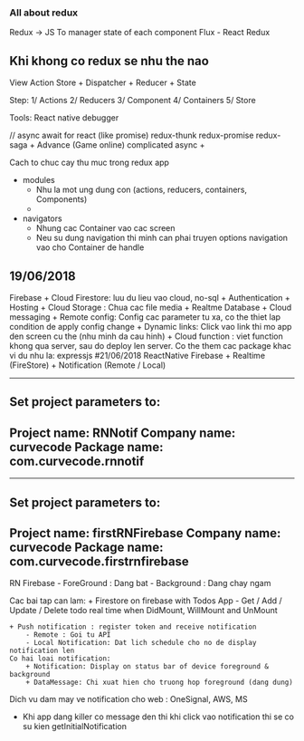 ### All about redux
Redux -> JS To manager state of each component
Flux - React Redux
## Khi khong co redux se nhu the nao

View
Action
Store
    + Dispatcher
    + Reducer
    + State

Step:
1/ Actions
2/ Reducers
3/ Component
4/ Containers
5/ Store

Tools:
React native debugger

// async await for react (like promise)
redux-thunk
redux-promise
redux-saga
    + Advance (Game online) complicated async
    + 

Cach to chuc cay thu muc trong redux app
+ modules
    - Nhu la mot ung dung con (actions, reducers, containers, Components)
    -
+ navigators
    - Nhung cac Container vao cac screen 
    - Neu su dung navigation thi minh can phai truyen options navigation vao cho Container de handle
## 19/06/2018
Firebase
    + Cloud Firestore: luu du lieu vao cloud, no-sql
    + Authentication
    + Hosting
    + Cloud Storage : Chua cac file media
    + Realtme Database
    + Cloud messaging
    + Remote config: Config cac parameter tu xa, co the thiet lap condition de apply config change
    + Dynamic links: Click vao link thi mo app den screen cu the (nhu minh da cau hinh)
    + Cloud function : viet function khong qua server, sau do deploy len server. Co the them cac package khac vi du nhu la: expressjs
#21/06/2018
ReactNative Firebase
    + Realtime (FireStore)
    + Notification (Remote / Local)

---------------------------------------------------------
Set project parameters to:
---------------------------------------------------------
Project name:  RNNotif
Company name:  curvecode
Package name:  com.curvecode.rnnotif
---------------------------------------------------------


---------------------------------------------------------
Set project parameters to:
---------------------------------------------------------
Project name:  firstRNFirebase
Company name:  curvecode
Package name:  com.curvecode.firstrnfirebase
---------------------------------------------------------

RN Firebase
    - ForeGround : Dang bat
    - Background : Dang chay ngam


Cac bai tap can lam:
    + Firestore on firebase with Todos App
        - Get / Add / Update / Delete todo real time when DidMount, WillMount and UnMount

    + Push notification : register token and receive notification
        - Remote : Goi tu API
        - Local Notification: Dat lich schedule cho no de display notification len
    Co hai loai notification:
        + Notification: Display on status bar of device foreground & background
        + DataMessage: Chi xuat hien cho truong hop foreground (dang dung)


Dich vu dam may ve notification cho web : OneSignal, AWS, MS

- Khi app dang killer co message den thi khi click vao notification thi se co su kien getInitialNotification
